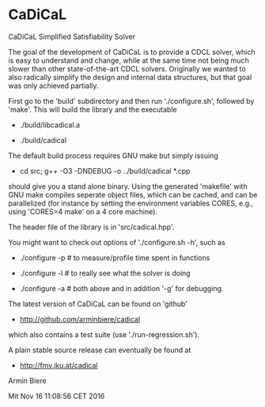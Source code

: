 # CaDiCaL

CaDiCaL Simplified Satisfiability Solver

The goal of the development of CaDiCaL is to provide a CDCL solver, which is
easy to understand and change, while at the same time not being much slower
than other state-of-the-art CDCL solvers.  Originally we wanted to also
radically simplify the design and internal data structures, but that goal
was only achieved partially.

First go to the 'build' subdirectory and then run './configure.sh',
followed by 'make'.  This will build the library and the executable
  
  - ./build/libcadical.a

  - ./build/cadical

The default build process requires GNU make but simply issuing

  - cd src; g++ -O3 -DNDEBUG -o ../build/cadical \*.cpp

should give you a stand alone binary.  Using the generated 'makefile' with
GNU make compiles seperate object files, which can be cached, and can be
parallelized (for instance by setting the environment variables CORES, e.g.,
using 'CORES=4 make' on a 4 core machine).

The header file of the library is in 'src/cadical.hpp'.

You might want to check out options of './configure.sh -h', such as

  - ./configure -p # to measure/profile time spent in functions

  - ./configure -l # to really see what the solver is doing

  - ./configure -a # both above and in addition '-g' for debugging.

The latest version of CaDiCaL can be found on 'github'

  - http://github.com/arminbiere/cadical

which also contains a test suite (use './run-regression.sh').

A plain stable source release can eventually be found at

  - http://fmv.jku.at/cadical

Armin Biere

Mit Nov 16 11:08:56 CET 2016
